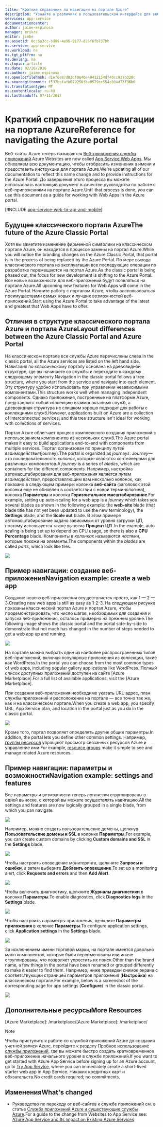```yaml
---
title: "Краткий справочник по навигации на портале Azure"
description: "Узнайте о различиях в пользовательском интерфейсе для веб-службы приложений между порталом управления и порталом Azure."
services: app-service
documentationcenter: 
author: jaime-espinosa
manager: erikre
editor: jimbe
ms.assetid: 0cc6a3cc-bd89-4a96-9177-d25f6fb737bb
ms.service: app-service
ms.workload: na
ms.tgt_pltfrm: na
ms.devlang: na
ms.topic: article
ms.date: 02/26/2016
ms.author: jaime-espinosa
ms.openlocfilehash: d1ef6e87d82df0840e49412154df40cc937b320c
ms.sourcegitcommit: f537befafb079256fba0529ee554c034d73f36b0
ms.translationtype: MT
ms.contentlocale: ru-RU
ms.lasthandoff: 07/11/2017
---
```

# <a name="reference-for-navigating-the-azure-portal"></a><span data-ttu-id="d1a3c-103">Краткий справочник по навигации на портале Azure</span><span class="sxs-lookup"><span data-stu-id="d1a3c-103">Reference for navigating the Azure portal</span></span>
<span data-ttu-id="d1a3c-104">Веб-сайты Azure теперь называются [Веб-приложения службы приложений](http://go.microsoft.com/fwlink/?LinkId=529714).</span><span class="sxs-lookup"><span data-stu-id="d1a3c-104">Azure Websites are now called [App Service Web Apps](http://go.microsoft.com/fwlink/?LinkId=529714).</span></span> <span data-ttu-id="d1a3c-105">Мы обновляем всю документацию, чтобы отобразить изменения в имени и предоставить инструкции для портала Azure.</span><span class="sxs-lookup"><span data-stu-id="d1a3c-105">We're updating all of our documentation to reflect this name change and to provide instructions for the Azure Portal.</span></span> <span data-ttu-id="d1a3c-106">До завершения этого процесса вы можете использовать настоящий документ в качестве руководства по работе с веб-приложениями на портале Azure.</span><span class="sxs-lookup"><span data-stu-id="d1a3c-106">Until that process is done, you can use this document as a guide for working with Web Apps in the Azure portal.</span></span>

[!INCLUDE [app-service-web-to-api-and-mobile](../../includes/app-service-web-to-api-and-mobile.md)]

## <a name="the-future-of-the-azure-classic-portal"></a><span data-ttu-id="d1a3c-107">Будущее классического портала Azure</span><span class="sxs-lookup"><span data-stu-id="d1a3c-107">The future of the Azure Classic Portal</span></span>
<span data-ttu-id="d1a3c-108">Хотя вы заметите изменение фирменной символики на классическом портале Azure, он находится в процессе замены на портал Azure.</span><span class="sxs-lookup"><span data-stu-id="d1a3c-108">While you will notice the branding changes on the Azure Classic Portal, that portal is in the process of being replaced by the Azure Portal.</span></span> <span data-ttu-id="d1a3c-109">По мере вывода классического портала из эксплуатации все последующие операции по разработке перемещаются на портал Azure.</span><span class="sxs-lookup"><span data-stu-id="d1a3c-109">As the classic portal is being phased out, the focus for new development is shifting to the Azure Portal.</span></span> <span data-ttu-id="d1a3c-110">Все новые возможности для веб-приложений будут появляться на портале Azure.</span><span class="sxs-lookup"><span data-stu-id="d1a3c-110">All upcoming new features for Web Apps will come in the Azure Portal.</span></span> <span data-ttu-id="d1a3c-111">Начните работу с порталом Azure, чтобы воспользоваться преимуществами самых новых и лучших возможностей веб-приложений.</span><span class="sxs-lookup"><span data-stu-id="d1a3c-111">Start using the Azure Portal to take advantage of the latest and greatest that Web Apps have to offer.</span></span>

## <a name="layout-differences-between-the-azure-classic-portal-and-azure-portal"></a><span data-ttu-id="d1a3c-112">Отличия в структуре классического портала Azure и портала Azure</span><span class="sxs-lookup"><span data-stu-id="d1a3c-112">Layout differences between the Azure Classic Portal and Azure Portal</span></span>
<span data-ttu-id="d1a3c-113">На классическом портале все службы Azure перечислены слева.</span><span class="sxs-lookup"><span data-stu-id="d1a3c-113">In the classic portal, all the Azure services are listed on the left hand side.</span></span> <span data-ttu-id="d1a3c-114">Навигация по классическому порталу основана на древовидной структуре, где вы начинаете со службы и переходите к каждому следующему элементу.</span><span class="sxs-lookup"><span data-stu-id="d1a3c-114">Navigation in the classic portal follows a tree structure, where you start from the service and navigate into each element.</span></span> <span data-ttu-id="d1a3c-115">Эту структуру удобно использовать при управлении независимыми компонентами.</span><span class="sxs-lookup"><span data-stu-id="d1a3c-115">This structure works well when managing independent components.</span></span> <span data-ttu-id="d1a3c-116">Однако приложения, построенные на платформе Azure, представляют собой коллекцию взаимосвязанных служб, а древовидная структура не слишком хорошо подходит для работы с коллекциями служб.</span><span class="sxs-lookup"><span data-stu-id="d1a3c-116">However, applications built on Azure are a collection of interconnected services, and this tree structure isn't ideal for working with collections of services.</span></span> 

<span data-ttu-id="d1a3c-117">Портал Azure облегчает процесс комплексного создания приложений с использованием компонентов из нескольких служб.</span><span class="sxs-lookup"><span data-stu-id="d1a3c-117">The Azure portal makes it easy to build applications end-to-end with components from multiple services.</span></span> <span data-ttu-id="d1a3c-118">Портал организован по принципу *путей взаимодействия*(journey).</span><span class="sxs-lookup"><span data-stu-id="d1a3c-118">The portal is organized as *journeys*.</span></span> <span data-ttu-id="d1a3c-119">*Journey*— это последовательность *колонок*, которые являются контейнерами для различных компонентов.</span><span class="sxs-lookup"><span data-stu-id="d1a3c-119">A *journey* is a series of *blades*, which are containers for the different components.</span></span> <span data-ttu-id="d1a3c-120">Например, настройка автомасштабирования для веб-приложения является *путем взаимодействия*, предоставляющим вам несколько колонок, как показано в следующем примере: колонка **веб-сайта** (заголовок этой колонки еще не обновлен в соответствии с новой терминологией), колонка **Параметры** и колонка **Горизонтальное масштабирование**.</span><span class="sxs-lookup"><span data-stu-id="d1a3c-120">For example, setting up auto-scaling for a web app is a *journey* which takes you several blades as shown in the following example: the **web-site** blade (that blade title has not yet been updated to use the new terminology), the **Settings** blade, and the **Scale out** blade.</span></span> <span data-ttu-id="d1a3c-121">В этом примере автомасштабирование задано зависимым от уровня загрузки ЦП, поэтому используется также выноска **Процент ЦП** .</span><span class="sxs-lookup"><span data-stu-id="d1a3c-121">In the example, auto scaling is being set up to depend on CPU usage, so there is also a **CPU Percentage** blade.</span></span> <span data-ttu-id="d1a3c-122">Компоненты в *колонках* называются *частями*, которые похожи на элементы.</span><span class="sxs-lookup"><span data-stu-id="d1a3c-122">The components within the *blades* are called *parts*, which look like tiles.</span></span> 

![](./media/app-service-web-app-azure-portal/AutoScaling.png)

## <a name="navigation-example-create-a-web-app"></a><span data-ttu-id="d1a3c-123">Пример навигации: создание веб-приложения</span><span class="sxs-lookup"><span data-stu-id="d1a3c-123">Navigation example: create a web app</span></span>
<span data-ttu-id="d1a3c-124">Создание нового веб-приложения осуществляется просто, как 1 — 2 — 3.</span><span class="sxs-lookup"><span data-stu-id="d1a3c-124">Creating new web apps is still as easy as 1-2-3.</span></span> <span data-ttu-id="d1a3c-125">На следующем рисунке показаны классический портал Azure и портал Azure, чтобы продемонстрировать, что число шагов, необходимых для создания и запуска веб-приложения, осталось примерно на прежнем уровне.</span><span class="sxs-lookup"><span data-stu-id="d1a3c-125">The following image shows the classic portal and the portal side-by-side to demonstrate that not much has changed in the number of steps needed to get a web app up and running.</span></span> 

![](./media/app-service-web-app-azure-portal/CreateWebApp.png)

<span data-ttu-id="d1a3c-126">На портале можно выбрать один из наиболее распространенных типов веб-приложений, включая популярные приложения из коллекции, такие как WordPress.</span><span class="sxs-lookup"><span data-stu-id="d1a3c-126">In the portal you can choose from the most common types of web apps, including popular gallery applications like WordPress.</span></span> <span data-ttu-id="d1a3c-127">Полный список доступных приложений доступен на сайте [Azure Marketplace].</span><span class="sxs-lookup"><span data-stu-id="d1a3c-127">For a full list of available applications, visit the [Azure Marketplace].</span></span>

<span data-ttu-id="d1a3c-128">При создании веб-приложения необходимо указать URL-адрес, план службы приложений и расположение на портале — все точно так же, как и на классическом портале.</span><span class="sxs-lookup"><span data-stu-id="d1a3c-128">When you create a web app, you specify URL, App Service plan, and location in the portal just as you do in the classic portal.</span></span> 

![](./media/app-service-web-app-azure-portal/CreateWebAppSettings.png)

<span data-ttu-id="d1a3c-129">Кроме того, портал позволяет определять другие общие параметры.</span><span class="sxs-lookup"><span data-stu-id="d1a3c-129">In addition, the portal lets you define other common settings.</span></span> <span data-ttu-id="d1a3c-130">Например, [группы ресурсов](../azure-resource-manager/resource-group-overview.md) упрощают просмотр связанных ресурсов Azure и управление ими.</span><span class="sxs-lookup"><span data-stu-id="d1a3c-130">For example, [resource groups](../azure-resource-manager/resource-group-overview.md) make it simple to see and manage related Azure resources.</span></span> 

## <a name="navigation-example-settings-and-features"></a><span data-ttu-id="d1a3c-131">Пример навигации: параметры и возможности</span><span class="sxs-lookup"><span data-stu-id="d1a3c-131">Navigation example: settings and features</span></span>
<span data-ttu-id="d1a3c-132">Все параметры и возможности теперь логически сгруппированы в одной выноске, с которой вы можете осуществлять навигацию.</span><span class="sxs-lookup"><span data-stu-id="d1a3c-132">All the settings and features are now logically grouped in a single blade, from which you can navigate.</span></span>

![](./media/app-service-web-app-azure-portal/WebAppSettings.png)

<span data-ttu-id="d1a3c-133">Например, можно создать пользовательские домены, щелкнув **Пользовательские домены и SSL** в колонке **Параметры**.</span><span class="sxs-lookup"><span data-stu-id="d1a3c-133">For example, you can create custom domains by clicking **Custom domains and SSL** in the **Settings** blade.</span></span>

![](./media/app-service-web-app-azure-portal/ConfigureWebApp.png)

<span data-ttu-id="d1a3c-134">Чтобы настроить оповещение мониторинга, щелкните **Запросы и ошибки**, а затем выберите **Добавить оповещение**.</span><span class="sxs-lookup"><span data-stu-id="d1a3c-134">To set up a monitoring alert, click **Requests and errors** and then **Add Alert**.</span></span>

![](./media/app-service-web-app-azure-portal/Monitoring.png)

<span data-ttu-id="d1a3c-135">Чтобы включить диагностику, щелкните **Журналы диагностики** в колонке **Параметры**.</span><span class="sxs-lookup"><span data-stu-id="d1a3c-135">To enable diagnostics, click **Diagnostics logs** in the **Settings** blade.</span></span>

![](./media/app-service-web-app-azure-portal/Diagnostics.png)

<span data-ttu-id="d1a3c-136">Чтобы настроить параметры приложения, щелкните **Параметры приложения** в колонке **Параметры**.</span><span class="sxs-lookup"><span data-stu-id="d1a3c-136">To configure application settings, click **Application settings** in the **Settings** blade.</span></span> 

![](./media/app-service-web-app-azure-portal/AppSettingsPreview.png)

<span data-ttu-id="d1a3c-137">За исключением имени торговой марки, на портале имеется довольно мало компонентов, которые были переименованы или иначе сгруппированы, что позволяет упростить их поиск.</span><span class="sxs-lookup"><span data-stu-id="d1a3c-137">Other than the brand name, a few things in the portal have been renamed or grouped differently to make it easier to find them.</span></span> <span data-ttu-id="d1a3c-138">Например, ниже приведен снимок экрана с соответствующей страницей параметров приложения (**Настройка**) на классическом портале.</span><span class="sxs-lookup"><span data-stu-id="d1a3c-138">For example, below is a screenshot of the corresponding page for app settings (**Configure**) in the classic portal.</span></span>

![](./media/app-service-web-app-azure-portal/AppSettings.png)

## <a name="more-resources"></a><span data-ttu-id="d1a3c-139">Дополнительные ресурсы</span><span class="sxs-lookup"><span data-stu-id="d1a3c-139">More Resources</span></span>
[Azure Portal]: https://portal.azure.com
<span data-ttu-id="d1a3c-140">[Azure Marketplace]: /marketplace/</span><span class="sxs-lookup"><span data-stu-id="d1a3c-140">[Azure Marketplace]: /marketplace/</span></span>

> [!NOTE]
> <span data-ttu-id="d1a3c-141">Чтобы приступить к работе со службой приложений Azure до создания учетной записи Azure, перейдите к разделу [Пробное использование службы приложений](https://azure.microsoft.com/try/app-service/), где вы можете быстро создать кратковременное веб-приложение начального уровня в службе приложений.</span><span class="sxs-lookup"><span data-stu-id="d1a3c-141">If you want to get started with Azure App Service before signing up for an Azure account, go to [Try App Service](https://azure.microsoft.com/try/app-service/), where you can immediately create a short-lived starter web app in App Service.</span></span> <span data-ttu-id="d1a3c-142">Никаких кредитных карт и обязательств.</span><span class="sxs-lookup"><span data-stu-id="d1a3c-142">No credit cards required; no commitments.</span></span>
> 
> 

## <a name="whats-changed"></a><span data-ttu-id="d1a3c-143">Изменения</span><span class="sxs-lookup"><span data-stu-id="d1a3c-143">What's changed</span></span>
* <span data-ttu-id="d1a3c-144">Руководство по переходу от веб-сайтов к службе приложений см. в статье [Служба приложений Azure и существующие службы Azure](http://go.microsoft.com/fwlink/?LinkId=529714).</span><span class="sxs-lookup"><span data-stu-id="d1a3c-144">For a guide to the change from Websites to App Service see: [Azure App Service and Its Impact on Existing Azure Services](http://go.microsoft.com/fwlink/?LinkId=529714)</span></span>

